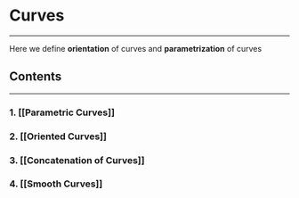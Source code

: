 # Curves
---
Here we define **orientation** of curves and **parametrization** of curves
## Contents
---
### 1. [[Parametric Curves]]

### 2. [[Oriented Curves]]

### 3. [[Concatenation of Curves]]

### 4. [[Smooth Curves]]
